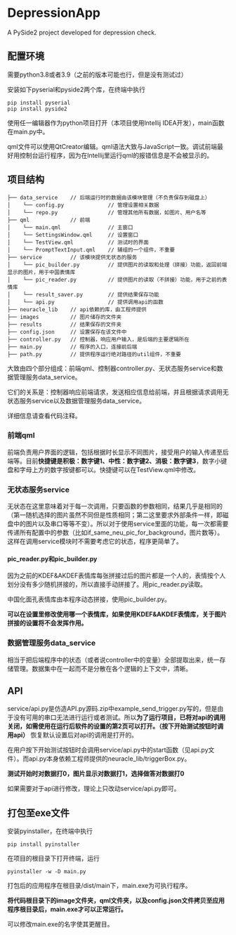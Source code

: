 # DepressionApp

A PySide2 project developed for depression check.

## 配置环境

需要python3.8或者3.9（之前的版本可能也行，但是没有测试过）

安装如下pyserial和pyside2两个库，在终端中执行

    pip install pyserial
    pip install pyside2

使用任一编辑器作为python项目打开（本项目使用lntellij IDEA开发），main函数在main.py中。

qml文件可以使用QtCreator编辑。qml语法大致与JavaScript一致。调试前端最好用控制台运行程序，因为在lntellij里运行qml的报错信息是不会被显示的。

## 项目结构

    ├── data_service    // 后端运行时的数据由该模块管理（不负责保存到磁盘上）
    │    └── config.py              // 管理设置相关数据
    │    └── repo.py                // 管理其他所有数据，如图片、用户名等
    ├── qml             // 前端
    │    └── main.qml               // 主窗口
    │    └── SettingsWindow.qml     // 设置窗口
    │    └── TestView.qml           // 测试时的界面
    │    └── PromptTextInput.qml    // 辅组的一个组件，不重要
    ├── service         // 该模块提供无状态的服务
    │    └── pic_builder.py         // 提供图片的读取和处理（拼接）功能，返回前端显示的图片，用于中国表情库
    │    └── pic_reader.py          // 提供图片的读取（不拼接）功能，用于之前的表情库
    │    └── result_saver.py        // 提供结果保存功能
    │    └── api.py                 // 提供调用api的函数
    ├── neuracle_lib    // api依赖的库，由工程师提供
    ├── images          // 图片储存的文件夹 
    ├── results         // 结果保存的文件夹
    ├── config.json     // 设置保存在该文件中
    ├── controller.py   // 控制器，响应用户输入，是后端的主要逻辑所在
    ├── main.py         // 程序的入口，连接前后端
    ├── path.py         // 提供程序运行绝对路径的util组件，不重要

大致由四个部分组成：前端qml、控制器controller.py、无状态服务service和数据管理服务data_service。

它们的关系是：控制器响应前端请求，发送相应信息给前端，并且根据请求调用无状态服务service以及数据管理服务data_service。

详细信息请查看代码注释。

### 前端qml

前端负责用户界面的逻辑，包括根据时长显示不同图片，接受用户的输入传递至后端等。目前**快捷键是积极：数字键1、中性：数字键2、消极：数字键3**，数字小键盘和字母上方的数字按键都可以。快捷键可以在TestView.qml中修改。

### 无状态服务service

无状态在这里意味着对于每一次调用，只要函数的参数相同，结果几乎是相同的（第一随机选择的图片虽然不同但是性质相同；第二这里要求外部条件一样，即磁盘中的图片以及串口等等不变）。所以对于使用service里面的功能，每一次都需要传递所有配置中的参数（比如if_same_neu_pic_for_background，图片数等）。这样在调用service模块时不需要考虑它的状态，程序更简单了。

#### pic_reader.py和pic_builder.py

因为之前的KDEF&AKDEF表情库每张拼接过后的图片都是一个人的，表情按个人划分没有多少随机拼接的，所以直接手动拼接了。用pic_reader.py读取。

中国化面孔表情库由本程序动态拼接，使用pic_builder.py。

**可以在设置里修改使用哪一个表情库，如果使用KDEF&AKDEF表情库，关于图片拼接的设置将不会发挥作用。**

### 数据管理服务data_service

相当于把后端程序中的状态（或者说controller中的变量）全部提取出来，统一存储管理。数据集中在一起而不是分散在各个逻辑的上下文中，清晰。

## API

service/api.py是仿造API.py源码.zip中example_send_trigger.py写的，但是由于没有可用的串口无法进行运行或者测试。所以**为了运行项目，已将对api的调用关闭，如需使用在运行后软件的设置的第2页可以打开。（按下开始测试按钮时调用api）** 恢复默认设置后对api的调用是打开的。

在用户按下开始测试按钮时会调用service/api.py中的start函数（见api.py文件）。而api.py本身依赖工程师提供的neuracle_lib/triggerBox.py。

**测试开始时对数据打0，图片显示对数据打1，选择做答对数据打0**

如果需要对于api进行修改，理论上只改动service/api.py即可。


## 打包至exe文件

安装pyinstaller，在终端中执行

    pip install pyinstaller

在项目的根目录下打开终端，运行

    pyinstaller -w -D main.py

打包后的应用程序在根目录/dist/main下，main.exe为可执行程序。

**将代码根目录下的image文件夹，qml文件夹，以及config.json文件拷贝至应用程序根目录后，main.exe才可以正常运行。**

可以修改main.exe的名字使其更醒目。